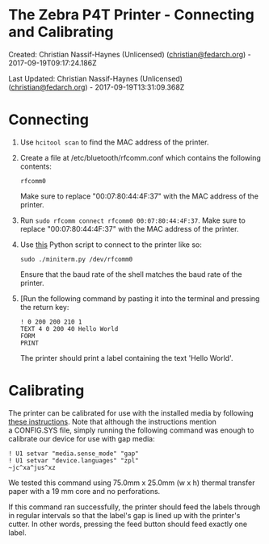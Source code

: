 The Zebra P4T Printer - Connecting and Calibrating
===============================================================================================


Created: Christian Nassif-Haynes (Unlicensed) (christian@fedarch.org) -
2017-09-19T09:17:24.186Z

Last Updated: Christian Nassif-Haynes (Unlicensed)
(christian@fedarch.org) - 2017-09-19T13:31:09.368Z




Connecting
========================================

1.  Use `hcitool scan` to find the MAC address of the
    printer.
2.  Create a file at /etc/bluetooth/rfcomm.conf which contains the
    following contents:

        rfcomm0

    Make sure to replace "00:07:80:44:4F:37" with the MAC address of
    the printer.

3.  Run `sudo rfcomm connect rfcomm0 00:07:80:44:4F:37`. Make sure to
    replace "00:07:80:44:4F:37" with the MAC address of the
    printer.
4.  Use [this](http://sourceforge.net/p/pyserial/code/HEAD/tree/trunk/pyserial/serial/tools/miniterm.py)
    Python script to connect to the printer like
    so:

        sudo ./miniterm.py /dev/rfcomm0

    Ensure that the baud rate of the shell matches the baud rate of the
    printer.

5.  [Run the following command by pasting it into the terminal and
    pressing the return key:

        ! 0 200 200 210 1
        TEXT 4 0 200 40 Hello World
        FORM
        PRINT

    The printer should print a label containing the text 'Hello
    World'.

Calibrating
=========================================

The printer can be calibrated for use with the installed media by
following [these instructions](https://km.zebra.com/kb/index?page=content&id=SO7452).
Note that although the instructions mention a CONFIG.SYS file, simply
running the following command was enough to calibrate our device for use
with gap media:

    ! U1 setvar "media.sense_mode" "gap"
    ! U1 setvar "device.languages" "zpl"
    ~jc^xa^jus^xz

We tested this command using 75.0mm x 25.0mm (w x h) thermal transfer
paper with a 19 mm core and no
perforations.

If this command ran successfully, the printer should feed the labels
through in regular intervals so that the label's gap is lined up with
the printer's cutter. In other words, pressing the feed button should
feed exactly one label.



</div>

